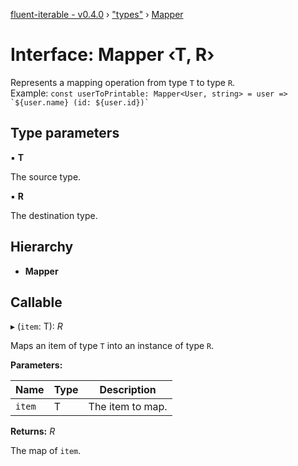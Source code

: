 [fluent-iterable - v0.4.0](../README.md) › ["types"](../modules/_types_.md) › [Mapper](_types_.mapper.md)

# Interface: Mapper ‹**T, R**›

Represents a mapping operation from type `T` to type `R`.<br>
  Example: ``const userToPrintable: Mapper<User, string> = user => `${user.name} (id: ${user.id})` ``

## Type parameters

▪ **T**

The source type.

▪ **R**

The destination type.

## Hierarchy

* **Mapper**

## Callable

▸ (`item`: T): *R*

Maps an item of type `T` into an instance of type `R`.

**Parameters:**

Name | Type | Description |
------ | ------ | ------ |
`item` | T | The item to map. |

**Returns:** *R*

The map of `item`.
